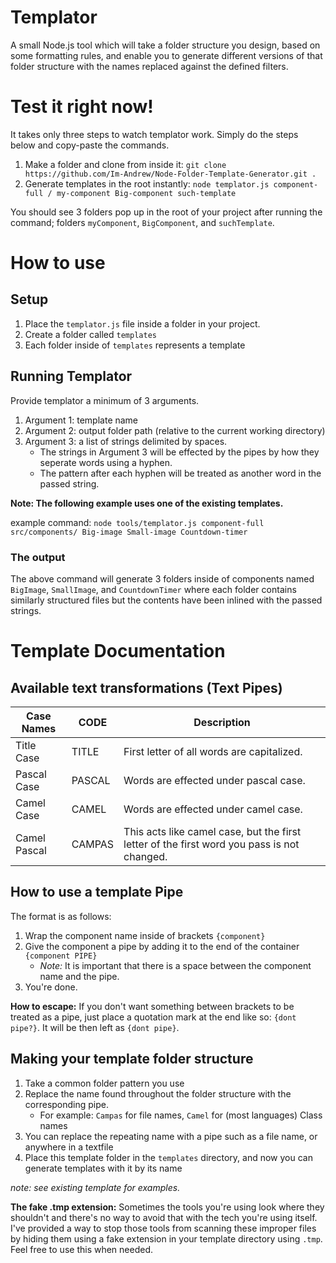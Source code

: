 # Templator

A small Node.js tool which will take a folder structure you design,
based on some formatting rules, and enable you to generate 
different versions of that folder structure with the names replaced
against the defined filters.

# Test it right now!
It takes only three steps to watch templator work. Simply do the steps below and copy-paste the commands.

1. Make a folder and clone from inside it: `git clone https://github.com/Im-Andrew/Node-Folder-Template-Generator.git .`
2. Generate templates in the root instantly: `node templator.js component-full / my-component Big-component such-template`

You should see 3 folders pop up in the root of your project after running the command; folders `myComponent`, `BigComponent`, and `suchTemplate`.

# How to use

## Setup
1. Place the `templator.js` file inside a folder in your project.
2. Create a folder called `templates`
3. Each folder inside of `templates` represents a template

## Running Templator
Provide templator a minimum of 3 arguments.
1. Argument 1: template name
2. Argument 2: output folder path (relative to the current working directory)
3. Argument 3: a list of strings delimited by spaces.
    - The strings in Argument 3 will be effected by the pipes by how they seperate words using a hyphen.
    - The pattern after each hyphen will be treated as another word in the passed string.

__Note: The following example uses one of the existing templates.__

example command: `node tools/templator.js component-full src/components/ Big-image Small-image Countdown-timer`

### The output  
The above command will generate 3 folders inside of components named `BigImage`, `SmallImage`, and `CountdownTimer` where each
folder contains similarly structured files but the contents have been inlined with the passed strings.


# Template Documentation

## Available text transformations (Text Pipes)

| Case Names   | CODE   | Description                                                                                |
|--------------|--------|--------------------------------------------------------------------------------------------|
| Title Case   | TITLE  | First letter of all words are capitalized.                                                 |
| Pascal Case  | PASCAL | Words are effected under pascal case.                                                      |
| Camel Case   | CAMEL  | Words are effected under camel case.                                                       |
| Camel Pascal | CAMPAS | This acts like camel case, but the first letter of the first word you pass is not changed. |

## How to use a template Pipe

The format is as follows:
1. Wrap the component name inside of brackets `{component}`
2. Give the component a pipe by adding it to the end of the container `{component PIPE}`
    - _Note:_ It is important that there is a space between the component name and the pipe.
3. You're done.


**How to escape:** If you don't want something between brackets to be treated as a pipe, just 
place a quotation mark at the end like so: `{dont pipe?}`. It will be then left as `{dont pipe}`.

## Making your template folder structure

1. Take a common folder pattern you use
2. Replace the name found throughout the folder structure with the corresponding pipe.
    - For example: `Campas` for file names, `Camel` for (most languages) Class names
3. You can replace the repeating name with a pipe such as a file name, or anywhere in a textfile
4. Place this template folder in the `templates` directory, and now you can generate templates with it by its name

_note: see existing template for examples._

**The fake .tmp extension:** Sometimes the tools you're using look where they shouldn't and there's no way
to avoid that with the tech you're using itself. I've provided a way to stop those tools from scanning these improper
files by hiding them using a fake extension in your template directory using `.tmp`. Feel free
to use this when needed.
